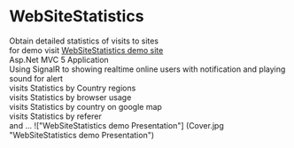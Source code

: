 # WebSiteStatistics
Obtain detailed statistics of visits to sites <br/>
for demo visit [WebSiteStatistics demo site](http://ws.csspro.ir) <br/>
Asp.Net MVC 5 Application <br />
Using SignalR to showing realtime online users with notification and playing sound for alert<br/>
visits Statistics by Country regions<br/>
visits Statistics by browser usage <br/>
visits Statistics by country on google map<br/>
visits Statistics by referer<br/>
and ...
!["WebSiteStatistics demo Presentation"] (Cover.jpg "WebSiteStatistics demo Presentation")
